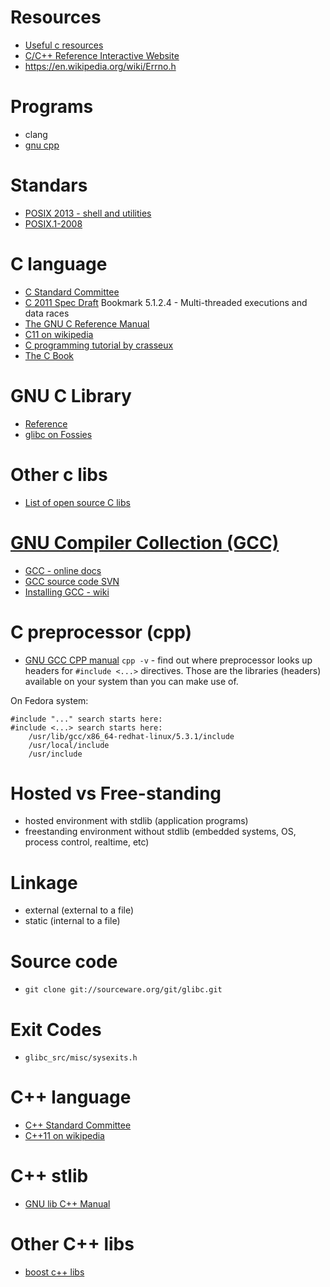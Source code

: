 # Resources
- [Useful c resources](http://en.cppreference.com/w/c/links)
- [C/C++ Reference Interactive Website](http://en.cppreference.com/w/)
- https://en.wikipedia.org/wiki/Errno.h


# Programs
- clang
- [gnu cpp](https://gcc.gnu.org/onlinedocs/cpp/index.html)

# Standars
- [POSIX 2013 - shell and utilities](http://pubs.opengroup.org/onlinepubs/9699919799/utilities/contents.html)
- [POSIX.1-2008](http://pubs.opengroup.org/onlinepubs/9699919799/)

# C language
- [C Standard Committee](http://www.open-std.org/jtc1/sc22/wg14/)
- [C 2011 Spec Draft](http://www.open-std.org/jtc1/sc22/wg14/www/docs/n1570.pdf) Bookmark 5.1.2.4 - Multi-threaded executions and data races
- [The GNU C Reference Manual](https://www.gnu.org/software/gnu-c-manual/gnu-c-manual.html)
- [C11 on wikipedia](https://en.wikipedia.org/wiki/C11_(C_standard_revision))
- [C programming tutorial by crasseux](http://www.crasseux.com/books/ctutorial/)
- [The C Book](http://publications.gbdirect.co.uk/c_book/)

# GNU C Library
- [Reference](https://www.gnu.org/software/libc/manual/html_node/index.html)
- [glibc on Fossies](https://fossies.org/dox/glibc-2.23/index.html)

# Other c libs
- [List of open source C libs](http://en.cppreference.com/w/c/links/libs)

# [GNU Compiler Collection (GCC)](https://gcc.gnu.org/)
- [GCC - online docs](https://gcc.gnu.org/onlinedocs/)
- [GCC source code SVN](https://gcc.gnu.org/svn.html)
- [Installing GCC - wiki](https://gcc.gnu.org/wiki/InstallingGCC)

# C preprocessor (cpp)
- [GNU GCC CPP manual](https://gcc.gnu.org/onlinedocs/gcc-6.1.0/cpp/)
`cpp -v` - find out where preprocessor looks up headers for `#include <...>` directives. Those are the libraries (headers) available on your system than you can make use of.

On Fedora system:
```
#include "..." search starts here:
#include <...> search starts here:
    /usr/lib/gcc/x86_64-redhat-linux/5.3.1/include
    /usr/local/include
    /usr/include
```

# Hosted vs Free-standing
- hosted environment with stdlib (application programs)
- freestanding environment without stdlib (embedded systems, OS, process control, realtime, etc)

# Linkage
- external (external to a file)
- static (internal to a file)

# Source code
- `git clone git://sourceware.org/git/glibc.git`

# Exit Codes
- `glibc_src/misc/sysexits.h`

# C++ language
- [C++ Standard Committee](http://www.open-std.org/jtc1/sc22/wg21/)
- [C++11 on wikipedia](https://en.wikipedia.org/wiki/C++11)

# C++ stlib
- [GNU lib C++ Manual](https://gcc.gnu.org/onlinedocs/libstdc++/manual/)

# Other C++ libs
- [boost c++ libs](http://www.boost.org/)
